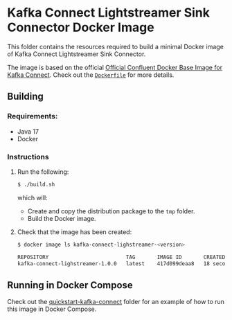 # Kafka Connect Lightstreamer Sink Connector Docker Image

This folder contains the resources required to build a minimal Docker image of Kafka Connect Lightstreamer Sink Connector.

The image is based on the official [Official Confluent Docker Base Image for Kafka Connect](https://hub.docker.com/r/confluentinc/cp-kafka-connect-base). Check out the [`Dockerfile`](./Dockerfile) for more details.

## Building

### Requirements:

- Java 17
- Docker

### Instructions

1. Run the following:

   ```sh
   $ ./build.sh
   ```

   which will:
   
   - Create and copy the distribution package to the `tmp` folder.
   - Build the Docker image.

3. Check that the image has been created:

   ```sh
   $ docker image ls kafka-connect-lighstreamer-<version>

   REPOSITORY                         TAG       IMAGE ID       CREATED          SIZE
   kafka-connect-lighstreamer-1.0.0   latest    417d099deaa8   18 seconds ago   1.75GB
   ```

## Running in Docker Compose

Check out the [quickstart-kafka-connect](../quickstart-kafka-connect/) folder for an example of how to run this image in Docker Compose.

